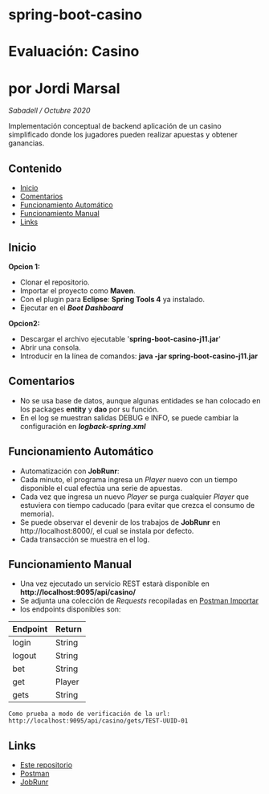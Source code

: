 # spring-boot-casino
# Evaluación: Casino
# por Jordi Marsal

*Sabadell / Octubre 2020*

Implementación conceptual de backend aplicación de un casino simplificado donde los
jugadores pueden realizar apuestas y obtener ganancias.


## Contenido

- [Inicio](#inicio)
- [Comentarios](#comentarios)
- [Funcionamiento Automático](#funcionamiento)
- [Funcionamiento Manual](#funcionamiento)
- [Links](#links)


## Inicio

__Opcion 1:__
- Clonar el repositorio.
- Importar el proyecto como __Maven__.
- Con el plugin para __Eclipse__: __Spring Tools 4__ ya instalado.
- Ejecutar en el __*Boot Dashboard*__

__Opcion2:__
- Descargar el archivo ejecutable '__spring-boot-casino-j11.jar__'
- Abrir una consola.
- Introducir en la línea de comandos: __java -jar spring-boot-casino-j11.jar__


## Comentarios

- No se usa base de datos, aunque algunas entidades se han colocado en los packages __entity__ y __dao__ por su función.
- En el log se muestran salidas DEBUG e INFO, se puede cambiar la configuración en *__logback-spring.xml__*


## Funcionamiento Automático

- Automatización con __JobRunr__: 
- Cada minuto, el programa ingresa un *Player* nuevo con un tiempo disponible el cual efectúa una serie de apuestas.
- Cada vez que ingresa un nuevo *Player* se purga cualquier *Player* que estuviera con tiempo caducado (para evitar que crezca el consumo de memoria).
- Se puede observar el devenir de los trabajos de __JobRunr__ en http://localhost:8000/, el cual se instala por defecto.
- Cada transacción se muestra en el log.


## Funcionamiento Manual

- Una vez ejecutado un servicio REST estarà disponible en __http://localhost:9095/api/casino/__
- Se adjunta una colección de *Requests* recopiladas en [Postman Importar](https://learning.postman.com/docs/getting-started/importing-and-exporting-data/)
- los endpoints disponibles son:

| Endpoint | Return |
| :--- | :--- |
| login | String |
| logout | String |
| bet | String |
| get | Player |
| gets | String |

```
Como prueba a modo de verificación de la url: http://localhost:9095/api/casino/gets/TEST-UUID-01
```

## Links 

* [Este repositorio](https://github.com/jordimarsal/spring-boot-casino)
* [Postman](https://learning.postman.com/)
* [JobRunr](https://www.jobrunr.io/en/)
